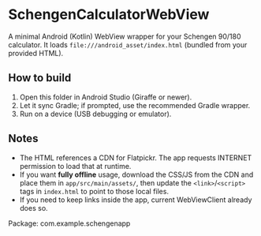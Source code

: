 # SchengenCalculatorWebView

A minimal Android (Kotlin) WebView wrapper for your Schengen 90/180 calculator.
It loads `file:///android_asset/index.html` (bundled from your provided HTML).

## How to build
1. Open this folder in Android Studio (Giraffe or newer).
2. Let it sync Gradle; if prompted, use the recommended Gradle wrapper.
3. Run on a device (USB debugging or emulator).

## Notes
- The HTML references a CDN for Flatpickr. The app requests INTERNET permission to load that at runtime.
- If you want **fully offline** usage, download the CSS/JS from the CDN and place them in `app/src/main/assets/`,
  then update the `<link>`/`<script>` tags in `index.html` to point to those local files.
- If you need to keep links inside the app, current WebViewClient already does so.

Package: com.example.schengenapp
